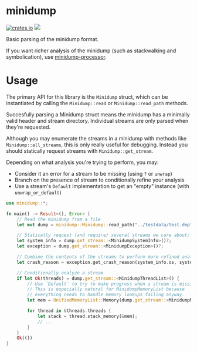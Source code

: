# minidump

[![crates.io](https://img.shields.io/crates/v/minidump.svg)](https://crates.io/crates/minidump) [![](https://docs.rs/minidump/badge.svg)](https://docs.rs/minidump)

Basic parsing of the minidump format.

If you want richer analysis of the minidump (such as stackwalking and symbolication), use [minidump-processor](https://crates.io/crates/minidump-processor).


# Usage

The primary API for this library is the `Minidump` struct, which can be
instantiated by calling the `Minidump::read` or `Minidump::read_path` methods.

Succesfully parsing a Minidump struct means the minidump has a minimally valid
header and stream directory. Individual streams are only parsed when they're
requested.

Although you may enumerate the streams in a minidump with methods like
`Minidump::all_streams`, this is only really useful for debugging. Instead
you should statically request streams with `Minidump::get_stream`.

Depending on what analysis you're trying to perform, you may:

* Consider it an error for a stream to be missing (using `?` or `unwrap`)
* Branch on the presence of stream to conditionally refine your analysis
* Use a stream's `Default` implementation to get an "empty" instance
  (with `unwrap_or_default`)

```rust
use minidump::*;

fn main() -> Result<(), Error> {
    // Read the minidump from a file
    let mut dump = minidump::Minidump::read_path("../testdata/test.dmp")?;

    // Statically request (and require) several streams we care about:
    let system_info = dump.get_stream::<MinidumpSystemInfo>()?;
    let exception = dump.get_stream::<MinidumpException>()?;

    // Combine the contents of the streams to perform more refined analysis
    let crash_reason = exception.get_crash_reason(system_info.os, system_info.cpu);

    // Conditionally analyze a stream
    if let Ok(threads) = dump.get_stream::<MinidumpThreadList>() {
        // Use `Default` to try to make progress when a stream is missing.
        // This is especially natural for MinidumpMemoryList because
        // everything needs to handle memory lookups failing anyway.
        let mem = UnifiedMemoryList::Memory(dump.get_stream::<MinidumpMemoryList>().unwrap_or_default());

        for thread in &threads.threads {
            let stack = thread.stack_memory(&mem);
            // ...
        }
    }
    Ok(())
}
```